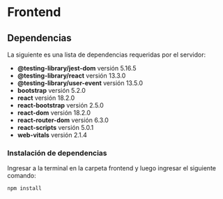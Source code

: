 # Frontend

## Dependencias

La siguiente es una lista de dependencias requeridas por el servidor:

- **@testing-library/jest-dom** versión 5.16.5
- **@testing-library/react** versión 13.3.0
- **@testing-library/user-event** versión 13.5.0
- **bootstrap** versión 5.2.0
- **react** versión 18.2.0
- **react-bootstrap** versión 2.5.0
- **react-dom** versión 18.2.0
- **react-router-dom** versión 6.3.0
- **react-scripts** versión 5.0.1
- **web-vitals** versión 2.1.4

### Instalación de dependencias

Ingresar a la terminal en la carpeta frontend y luego ingresar el siguiente comando:

```bash
npm install
```

